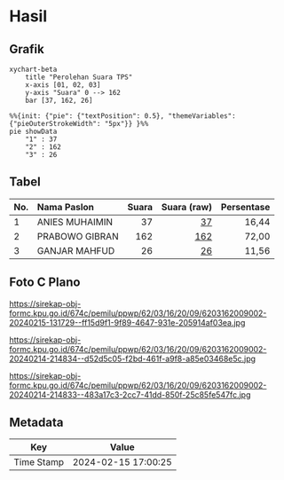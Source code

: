 # Hasil

## Grafik

```mermaid
xychart-beta
    title "Perolehan Suara TPS"
    x-axis [01, 02, 03]
    y-axis "Suara" 0 --> 162
    bar [37, 162, 26]
```

```mermaid
%%{init: {"pie": {"textPosition": 0.5}, "themeVariables": {"pieOuterStrokeWidth": "5px"}} }%%
pie showData
    "1" : 37
    "2" : 162
    "3" : 26
```

## Tabel

| No. | Nama Paslon    | Suara | Suara (raw) | Persentase |
|:--- |:-------------- | -----:| -----------:| ----------:|
| 1   | ANIES MUHAIMIN | 37    | [37][p-1]   | 16,44      |
| 2   | PRABOWO GIBRAN | 162   | [162][p-2]  | 72,00      |
| 3   | GANJAR MAHFUD  | 26    | [26][p-3]   | 11,56      |


[p-1]: https://github.com/gigit-pemilu/pemilu-2024-62-kalimantan-tengah/blob/main/pilpres/hitung-suara/sub/62-kalimantan-tengah/sub/03-kapuas/sub/16-dadahup/sub/2009-sumber-alaska/sub/002-tps/sub/paslon-1.txt
[p-2]: https://github.com/gigit-pemilu/pemilu-2024-62-kalimantan-tengah/blob/main/pilpres/hitung-suara/sub/62-kalimantan-tengah/sub/03-kapuas/sub/16-dadahup/sub/2009-sumber-alaska/sub/002-tps/sub/paslon-2.txt
[p-3]: https://github.com/gigit-pemilu/pemilu-2024-62-kalimantan-tengah/blob/main/pilpres/hitung-suara/sub/62-kalimantan-tengah/sub/03-kapuas/sub/16-dadahup/sub/2009-sumber-alaska/sub/002-tps/sub/paslon-3.txt

## Foto C Plano

https://sirekap-obj-formc.kpu.go.id/674c/pemilu/ppwp/62/03/16/20/09/6203162009002-20240215-131729--ff15d9f1-9f89-4647-931e-205914af03ea.jpg

https://sirekap-obj-formc.kpu.go.id/674c/pemilu/ppwp/62/03/16/20/09/6203162009002-20240214-214834--d52d5c05-f2bd-461f-a9f8-a85e03468e5c.jpg

https://sirekap-obj-formc.kpu.go.id/674c/pemilu/ppwp/62/03/16/20/09/6203162009002-20240214-214833--483a17c3-2cc7-41dd-850f-25c85fe547fc.jpg


## Metadata

| Key        | Value               |
| ---------- | ------------------- |
| Time Stamp | 2024-02-15 17:00:25 |



